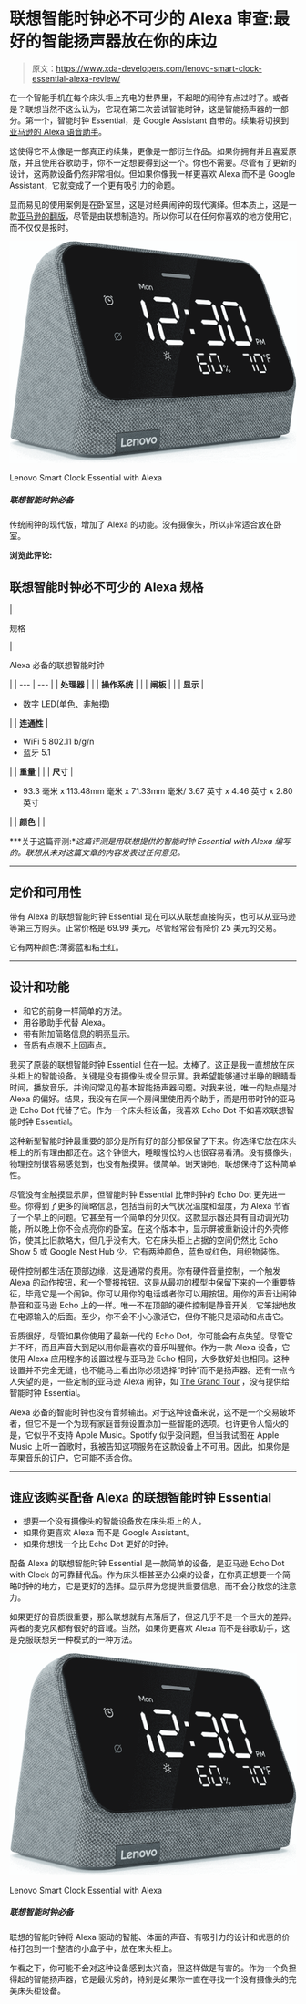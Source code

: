 # 联想智能时钟必不可少的 Alexa 审查:最好的智能扬声器放在你的床边

> 原文：<https://www.xda-developers.com/lenovo-smart-clock-essential-alexa-review/>

在一个智能手机在每个床头柜上充电的世界里，不起眼的闹钟有点过时了。或者是？联想当然不这么认为，它现在第二次尝试智能时钟，这是智能扬声器的一部分。第一个，智能时钟 Essential，是 Google Assistant 自带的。续集将切换到[亚马逊的 Alexa 语音助手](https://www.xda-developers.com/best-alexa-skills/)。

这使得它不太像是一部真正的续集，更像是一部衍生作品。如果你拥有并且喜爱原版，并且使用谷歌助手，你不一定想要得到这一个。你也不需要。尽管有了更新的设计，这两款设备仍然非常相似。但如果你像我一样更喜欢 Alexa 而不是 Google Assistant，它就变成了一个更有吸引力的命题。

显而易见的使用案例是在卧室里，这是对经典闹钟的现代演绎。但本质上，这是一款[亚马逊的翻版](https://www.xda-developers.com/amazon-echo-4th-gen-review/)，尽管是由联想制造的。所以你可以在任何你喜欢的地方使用它，而不仅仅是报时。

 <picture>![A modern take on a traditional alarm clock with the added power of Alexa. And no camera so it's perfect for the bedroom.](img/b1953783d7f020d65bcd97d494d02414.png)</picture> 

Lenovo Smart Clock Essential with Alexa

##### 联想智能时钟必备

传统闹钟的现代版，增加了 Alexa 的功能。没有摄像头，所以非常适合放在卧室。

**浏览此评论:**

## 联想智能时钟必不可少的 Alexa 规格

| 

规格

 | 

Alexa 必备的联想智能时钟

 |
| --- | --- |
| **处理器** |  |
| **操作系统** |  |
| **闸板** |  |
| **显示** | 

*   数字 LED(单色、非触摸)

 |
| **连通性** | 

*   WiFi 5 802.11 b/g/n
*   蓝牙 5.1

 |
| **重量** |  |
| **尺寸** | 

*   93.3 毫米 x 113.48mm 毫米 x 71.33mm 毫米/ 3.67 英寸 x 4.46 英寸 x 2.80 英寸

 |
| **颜色** |  |

***关于这篇评测:**这篇评测是用联想提供的智能时钟 Essential with Alexa 编写的。联想从未对这篇文章的内容发表过任何意见。*

* * *

## 定价和可用性

带有 Alexa 的联想智能时钟 Essential 现在可以从联想直接购买，也可以从亚马逊等第三方购买。正常价格是 69.99 美元，尽管经常会有降价 25 美元的交易。

它有两种颜色:薄雾蓝和粘土红。

* * *

## 设计和功能

*   和它的前身一样简单的方法。
*   用谷歌助手代替 Alexa。
*   带有附加简略信息的明亮显示。
*   音质有点跟不上回声点。

我买了原装的联想智能时钟 Essential 住在一起。太棒了。这正是我一直想放在床头柜上的智能设备。关键是没有摄像头或全显示屏。我希望能够通过半睁的眼睛看时间，播放音乐，并询问常见的基本智能扬声器问题。对我来说，唯一的缺点是对 Alexa 的偏好。结果，我没有在同一个房间里使用两个助手，而是用带时钟的亚马逊 Echo Dot 代替了它。作为一个床头柜设备，我喜欢 Echo Dot 不如喜欢联想智能时钟 Essential。

这种新型智能时钟最重要的部分是所有好的部分都保留了下来。你选择它放在床头柜上的所有理由都还在。这个钟很大，睡眼惺忪的人也很容易看清。没有摄像头，物理控制很容易感觉到，也没有触摸屏。很简单。谢天谢地，联想保持了这种简单性。

尽管没有全触摸显示屏，但智能时钟 Essential 比带时钟的 Echo Dot 更先进一些。你得到了更多的简略信息，包括当前的天气状况温度和湿度，为 Alexa 节省了一个早上的问题。它甚至有一个简单的分贝仪。这款显示器还具有自动调光功能，所以晚上你不会点亮你的卧室。在这个版本中，显示屏被重新设计的外壳修饰，使其比旧款略大，但几乎没有大。它在床头柜上占据的空间仍然比 Echo Show 5 或 Google Nest Hub 少。它有两种颜色，蓝色或红色，用织物装饰。

硬件控制都生活在顶部边缘，这是通常的费用。你有硬件音量控制，一个触发 Alexa 的动作按钮，和一个警报按钮。这是从最初的模型中保留下来的一个重要特征，毕竟它是一个闹钟。你可以用你的电话或者你可以用按钮。用你的声音让闹钟静音和亚马逊 Echo 上的一样。唯一不在顶部的硬件控制是静音开关，它笨拙地放在电源输入的后面。至少，你不会不小心激活它，但你不能只是滚动和点击它。

音质很好，尽管如果你使用了最新一代的 Echo Dot，你可能会有点失望。尽管它并不坏，而且声音大到足以用你最喜欢的音乐叫醒你。作为一款 Alexa 设备，它使用 Alexa 应用程序的设置过程与亚马逊 Echo 相同，大多数好处也相同。这种设置并不完全无缝，也不能马上看出你必须选择“时钟”而不是扬声器。还有一点令人失望的是，一些定制的亚马逊 Alexa 闹钟，如 [The Grand Tour](https://www.xda-developers.com/amazon-echo-dot-grand-tour-alarm/) ，没有提供给智能时钟 Essential。

Alexa 必备的智能时钟也没有音频输出。对于这种设备来说，这不是一个交易破坏者，但它不是一个为现有家庭音频设置添加一些智能的选项。也许更令人恼火的是，它似乎不支持 Apple Music。Spotify 似乎没问题，但当我试图在 Apple Music 上听一首歌时，我被告知这项服务在这款设备上不可用。因此，如果你是苹果音乐的订户，它可能不适合你。

* * *

## 谁应该购买配备 Alexa 的联想智能时钟 Essential

*   想要一个没有摄像头的智能设备放在床头柜上的人。
*   如果你更喜欢 Alexa 而不是 Google Assistant。
*   如果你想找一个比 Echo Dot 更好的时钟。

配备 Alexa 的联想智能时钟 Essential 是一款简单的设备，是亚马逊 Echo Dot with Clock 的可靠替代品。作为床头柜甚至办公桌的设备，在你真正想要一个简略时钟的地方，它是更好的选择。显示屏为您提供重要信息，而不会分散您的注意力。

如果更好的音质很重要，那么联想就有点落后了，但这几乎不是一个巨大的差异。两者的麦克风都有很好的音域。当然，如果你更喜欢 Alexa 而不是谷歌助手，这是克服联想另一种模式的一种方法。

 <picture>![A modern take on a traditional alarm clock with the added power of Alexa. And no camera so it's perfect for the bedroom.](img/b1953783d7f020d65bcd97d494d02414.png)</picture> 

Lenovo Smart Clock Essential with Alexa

##### 联想智能时钟必备

联想的智能时钟将 Alexa 驱动的智能、体面的声音、有吸引力的设计和优惠的价格打包到一个整洁的小盒子中，放在床头柜上。

乍看之下，你可能不会对这种设备感到太兴奋，但这样做是有害的。作为一个负担得起的智能扬声器，它是最优秀的，特别是如果你一直在寻找一个没有摄像头的完美床头柜设备。